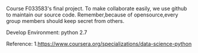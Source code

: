 Course F033583's final project.
To make collaborate easily, we use github to maintain our source code.
Remember,because of opensource,every group members should keep secret from others.

Develop Environment: python 2.7

Reference:
1.https://www.coursera.org/specializations/data-science-python
